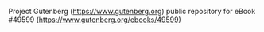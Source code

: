 Project Gutenberg (https://www.gutenberg.org) public repository for eBook #49599 (https://www.gutenberg.org/ebooks/49599)
